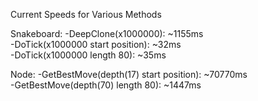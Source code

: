 Current Speeds for Various Methods  
  
Snakeboard: -DeepClone(x1000000): ~1155ms  
            -DoTick(x1000000 start position): ~32ms  
            -DoTick(x1000000 length 80): ~35ms  
  
Node: -GetBestMove(depth(17) start position): ~70770ms  
      -GetBestMove(depth(70) length 80): ~1447ms
